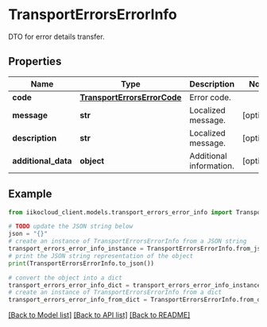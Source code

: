# TransportErrorsErrorInfo

DTO for error details transfer.

## Properties

Name | Type | Description | Notes
------------ | ------------- | ------------- | -------------
**code** | [**TransportErrorsErrorCode**](TransportErrorsErrorCode.md) | Error code. | 
**message** | **str** | Localized message. | [optional] 
**description** | **str** | Localized message. | [optional] 
**additional_data** | **object** | Additional information. | [optional] 

## Example

```python
from iikocloud_client.models.transport_errors_error_info import TransportErrorsErrorInfo

# TODO update the JSON string below
json = "{}"
# create an instance of TransportErrorsErrorInfo from a JSON string
transport_errors_error_info_instance = TransportErrorsErrorInfo.from_json(json)
# print the JSON string representation of the object
print(TransportErrorsErrorInfo.to_json())

# convert the object into a dict
transport_errors_error_info_dict = transport_errors_error_info_instance.to_dict()
# create an instance of TransportErrorsErrorInfo from a dict
transport_errors_error_info_from_dict = TransportErrorsErrorInfo.from_dict(transport_errors_error_info_dict)
```
[[Back to Model list]](../README.md#documentation-for-models) [[Back to API list]](../README.md#documentation-for-api-endpoints) [[Back to README]](../README.md)


